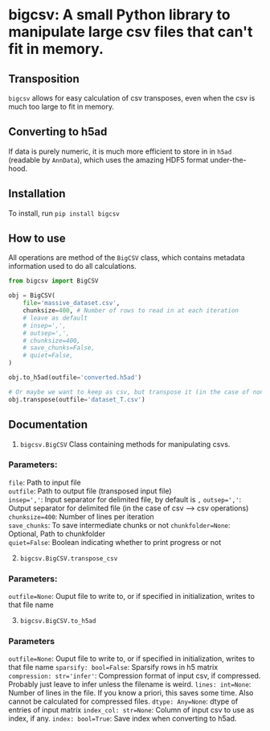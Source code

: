 # bigcsv: A small Python library to manipulate large csv files that can't fit in memory. 

## Transposition
`bigcsv` allows for easy calculation of csv transposes, even when the csv is much too large to fit in memory. 

## Converting to h5ad 
If data is purely numeric, it is much more efficient to store in in `h5ad` (readable by `AnnData`), which uses the amazing HDF5 format under-the-hood.

## Installation

To install, run `pip install bigcsv`

## How to use  
All operations are method of the `BigCSV` class, which contains metadata information used to do all calculations.

```python
from bigcsv import BigCSV

obj = BigCSV(
    file='massive_dataset.csv',
    chunksize=400, # Number of rows to read in at each iteration
    # leave as default
    # insep=',', 
    # outsep=',',
    # chunksize=400, 
    # save_chunks=False,
    # quiet=False,
)

obj.to_h5ad(outfile='converted.h5ad')

# Or maybe we want to keep as csv, but transpose it (in the case of non-numerical data)
obj.transpose(outfile='dataset_T.csv')
```

## Documentation
1. `bigcsv.BigCSV`
Class containing methods for manipulating csvs.     
### Parameters:  

`file`: Path to input file   
`outfile`: Path to output file (transposed input file)  
`insep=','`: Input separator for delimited file, by default is `,`
`outsep=','`: Output separator for delimited file (in the case of csv --> csv operations)
`chunksize=400`: Number of lines per iteration  
`save_chunks`: To save intermediate chunks or not 
`chunkfolder=None`: Optional, Path to chunkfolder  
`quiet=False`: Boolean indicating whether to print progress or not

2. `bigcsv.BigCSV.transpose_csv`  
### Parameters:  
`outfile=None`: Ouput file to write to, or if specified in initialization, writes to that file name

3. `bigcsv.BigCSV.to_h5ad`
### Parameters
`outfile=None`: Ouput file to write to, or if specified in initialization, writes to that file name
`sparsify: bool=False`: Sparsify rows in h5 matrix 
`compression: str='infer'`: Compression format of input csv, if compressed. Probably just leave to infer unless the filename is weird. 
`lines: int=None`: Number of lines in the file. If you know a priori, this saves some time. Also cannot be calculated for compressed files. 
`dtype: Any=None`: dtype of entries of input matrix 
`index_col: str=None`: Column of input csv to use as index, if any. 
`index: bool=True`: Save index when converting to h5ad. 